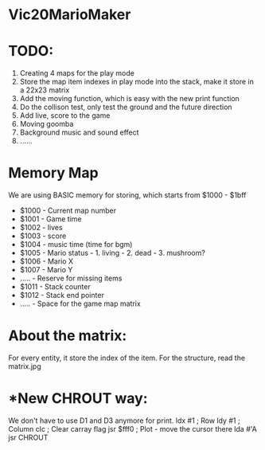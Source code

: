 # Vic20MarioMaker
# TODO:
1. Creating 4 maps for the play mode
2. Store the map item indexes in play mode into the stack, make it store in a 22x23 matrix
3. Add the moving function, which is easy with the new print function
4. Do the collison test, only test the ground and the future direction
5. Add live, score to the game
6. Moving goomba
7. Background music and sound effect
8. ......

# Memory Map
We are using BASIC memory for storing, which starts from $1000 - $1bff

- $1000 - Current map number
- $1001 - Game time
- $1002 - lives
- $1003 - score
- $1004 - music time (time for bgm)
- $1005 - Mario status 
        - 1. living
        - 2. dead
        - 3. mushroom?
- $1006 - Mario X
- $1007 - Mario Y
- ..... - Reserve for missing items
- $1011 - Stack counter
- $1012 - Stack end pointer
- ..... - Space for the game map matrix

# About the matrix:
For every entity, it store the index of the item.
For the structure, read the matrix.jpg

# *New CHROUT way:
We don't have to use D1 and D3 anymore for print.
    ldx #1          ; Row
    ldy #1          ; Column
    clc             ; Clear carray flag
    jsr $fff0       ; Plot - move the cursor there
    lda #'A         
    jsr CHROUT
